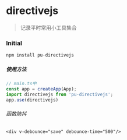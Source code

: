 # directivejs
> 记录平时常用小工具集合

### Initial 
```js
npm install pu-directivejs
```
##### 使用方法 
```js
// main.ts中
const app = createApp(App);
import directivejs from 'pu-directivejs';
app.use(directivejs)
```
###### 函数防抖

```template
<div v-debounce="save" debounce-time="500"/>
```